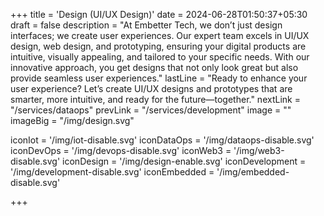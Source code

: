 +++
title = 'Design (UI/UX Design)'
date = 2024-06-28T01:50:37+05:30
draft = false
description = "At Embetter Tech, we don’t just design interfaces; we create user experiences. Our expert team excels in UI/UX design, web design, and prototyping, ensuring your digital products are intuitive, visually appealing, and tailored to your specific needs. With our innovative approach, you get designs that not only look great but also provide seamless user experiences."
lastLine = "Ready to enhance your user experience? Let’s create UI/UX designs and prototypes that are smarter, more intuitive, and ready for the future—together."
nextLink = "/services/dataops"
prevLink = "/services/development"
image =  ""
imageBig = "/img/design.svg"

iconIot = '/img/iot-disable.svg'
iconDataOps = '/img/dataops-disable.svg'
iconDevOps = '/img/devops-disable.svg'
iconWeb3 = '/img/web3-disable.svg'
iconDesign = '/img/design-enable.svg'
iconDevelopment = '/img/development-disable.svg'
iconEmbedded = '/img/embedded-disable.svg'

+++
